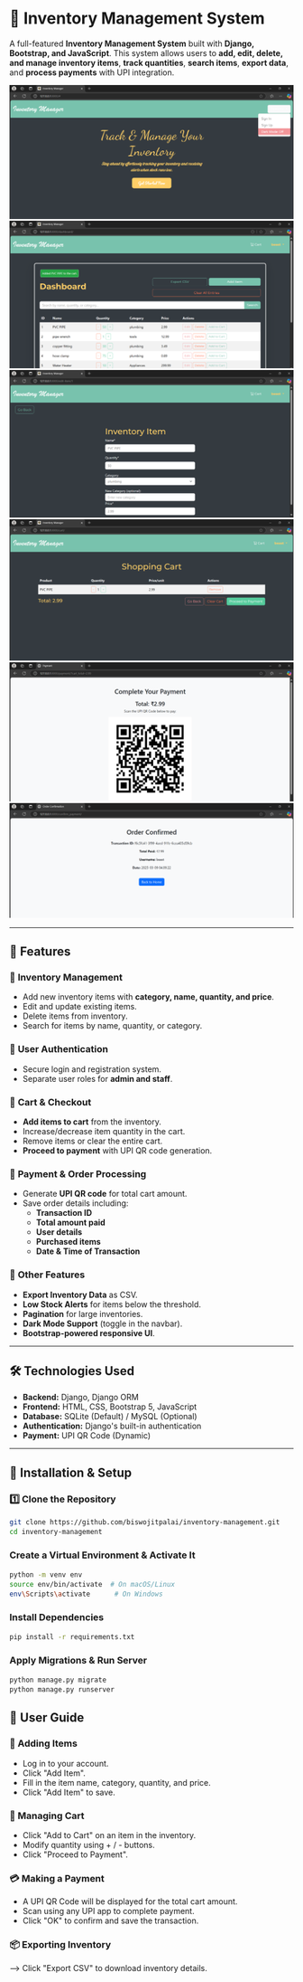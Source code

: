 # 🛒 Inventory Management System

A full-featured **Inventory Management System** built with **Django, Bootstrap, and JavaScript**. This system allows users to **add, edit, delete, and manage inventory items**, **track quantities**, **search items**, **export data**, and **process payments** with UPI integration.

![Alt text](https://github.com/biswojitpalai/Inventory_Management_System/blob/main/images/homepage.png)
![Alt text](https://github.com/biswojitpalai/Inventory_Management_System/blob/main/images/product%20page.png)
![Alt text](https://github.com/biswojitpalai/Inventory_Management_System/blob/main/images/editproduct%20page.png)
![Alt text](https://github.com/biswojitpalai/Inventory_Management_System/blob/main/images/cart%20page.png)
![Alt text](https://github.com/biswojitpalai/Inventory_Management_System/blob/main/images/payment%20page.png)
![Alt text](https://github.com/biswojitpalai/Inventory_Management_System/blob/main/images/payment%20detail.png)

---

## 📌 **Features**
### 🔹 **Inventory Management**
- Add new inventory items with **category, name, quantity, and price**.
- Edit and update existing items.
- Delete items from inventory.
- Search for items by name, quantity, or category.

### 🔹 **User Authentication**
- Secure login and registration system.
- Separate user roles for **admin and staff**.

### 🔹 **Cart & Checkout**
- **Add items to cart** from the inventory.
- Increase/decrease item quantity in the cart.
- Remove items or clear the entire cart.
- **Proceed to payment** with UPI QR code generation.

### 🔹 **Payment & Order Processing**
- Generate **UPI QR code** for total cart amount.
- Save order details including:
  - **Transaction ID**
  - **Total amount paid**
  - **User details**
  - **Purchased items**
  - **Date & Time of Transaction**

### 🔹 **Other Features**
- **Export Inventory Data** as CSV.
- **Low Stock Alerts** for items below the threshold.
- **Pagination** for large inventories.
- **Dark Mode Support** (toggle in the navbar).
- **Bootstrap-powered responsive UI**.

---

## 🛠 **Technologies Used**
- **Backend:** Django, Django ORM
- **Frontend:** HTML, CSS, Bootstrap 5, JavaScript
- **Database:** SQLite (Default) / MySQL (Optional)
- **Authentication:** Django's built-in authentication
- **Payment:** UPI QR Code (Dynamic)

---

## 🚀 **Installation & Setup**
### 1️⃣ Clone the Repository
```bash
git clone https://github.com/biswojitpalai/inventory-management.git
cd inventory-management
```
### Create a Virtual Environment & Activate It
```bash
python -m venv env
source env/bin/activate  # On macOS/Linux
env\Scripts\activate      # On Windows
```
### Install Dependencies
```bash
pip install -r requirements.txt
```
### Apply Migrations & Run Server
```bash
python manage.py migrate
python manage.py runserver
```

## 🔑 **User Guide**
### 🌟 Adding Items
- Log in to your account.
- Click "Add Item".
- Fill in the item name, category, quantity, and price.
- Click "Add Item" to save.
### 🛒 Managing Cart
- Click "Add to Cart" on an item in the inventory.
- Modify quantity using + / - buttons.
- Click "Proceed to Payment".
### 💳 Making a Payment
- A UPI QR Code will be displayed for the total cart amount.
- Scan using any UPI app to complete payment.
- Click "OK" to confirm and save the transaction.
### 📦 Exporting Inventory
--> Click "Export CSV" to download inventory details.



